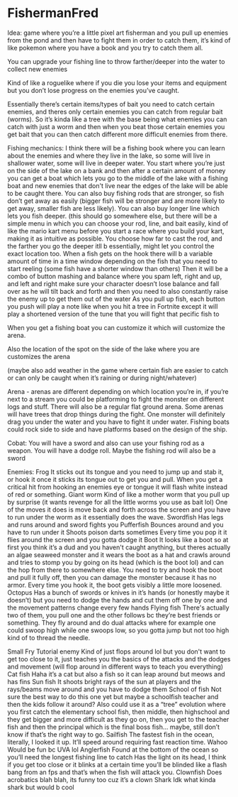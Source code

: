# FishermanFred

Idea: game where you’re a little pixel art fisherman and you pull up enemies from the pond and then have to fight them in order to catch them, it’s kind of like pokemon where you have a book and you try to catch them all.

You can upgrade your fishing line to throw farther/deeper into the water to collect new enemies

Kind of like a roguelike where if you die you lose your items and equipment but you don’t lose progress on the enemies you’ve caught.

Essentially there’s certain items/types of bait you need to catch certain enemies, and theres only certain enemies you can catch from regular bait (worms). So it’s kinda like a tree with the base being what enemies you can catch with just a worm and then when you beat those certain enemies you get bait that you can then catch different more difficult enemies from there.

Fishing mechanics: I think there will be a fishing book where you can learn about the enemies and where they live in the lake, so some will live in shallower water, some will live in deeper water. You start where you’re just on the side of the lake on a bank and then after a certain amount of money you can get a boat which lets you go to the middle of the lake with a fishing boat and new enemies that don't live near the edges of the lake will be able to be caught there. You can also buy fishing rods that are stronger, so fish don’t get away as easily (bigger fish will be stronger and are more likely to get away, smaller fish are less likely). You can also buy longer line which lets you fish deeper. (this should go somewhere else, but there will be a simple menu in which you can choose your rod, line, and bait easily, kind of like the mario kart menu before you start a race where you build your kart, making it as intuitive as possible. 
You choose how far to cast the rod, and the farther you go the deeper itll b essentially, might let you control the exact location too.
When a fish gets on the hook there will b a variable amount of time in a time window depending on the fish that you need to start reeling (some fish have a shorter window than others)
Then it will be a combo of button mashing and balance where you spam left, right and up, and left and right make sure your character doesn’t lose balance and fall over as he will tilt back and forth and then you need to also constantly raise the enemy up to get them out of the water
As you pull up fish, each button you push will play a note like when you hit a tree in Fortnite except it will play a shortened version of the tune that you will fight that pecific fish to

When you get a fishing boat you can customize it which will customize the arena.

Also the location of the spot on the side of the lake where you are customizes the arena

(maybe also add weather in the game where certain fish are easier to catch or can only be caught when it’s raining or during night/whatever)

Arena - arenas are different depending on which location you’re in, if you’re next to a stream you could be platforming to fight the monster on different logs and stuff. There will also be a regular flat ground arena. Some arenas will have trees that drop things during the fight. One monster will definitely drag you under the water and you have to fight it under water. Fishing boats could rock side to side and have platforms based on the design of the ship.


Cobat: You will have a sword and also can use your fishing rod as a weapon. You will have a dodge roll. Maybe the fishing rod will also be a sword


Enemies:
Frog
It sticks out its tongue and you need to jump up and stab it, or hook it once it sticks its tongue out to get you and pull. When you get a critical hit from hooking an enemies eye or tongue it will flash white instead of red or something.
Giant worm
Kind of like a mother worm that you pull up by surprise (it wants revenge for all the little worms you use as bait lol)
One of the moves it does is move back and forth across the screen and you have to run under the worm as it essentially does the wave.
Swordfish
Has legs and runs around and sword fights you
Pufferfish
Bounces around and you have to run under it
Shoots poison darts sometimes
Every time you pop it it flies around the screen and you gotta dodge it
Boot
It looks like a boot so at first you think it’s a dud and you haven't caught anything, but theres actually an algae seaweed monster and it wears the boot as a hat and crawls around and tries to stomp you by going on its head (which is the boot lol) and can the hop from there to somewhere else. You need to try and hook the boot and pull it fully off, then you can damage the monster because it has no armor. Every time you hook it, the boot gets visibly a little more loosened.
Octopus
Has a bunch of swords or knives in it’s hands (or honestly maybe it doesn’t) but you need to dodge the hands and cut them off one by one and the movement patterns change every few hands
Flying fish
There's actually two of them, you pull one and the other follows bc they’re best friends or something.
They fly around and do dual attacks where for example one could swoop high while one swoops low, so you gotta jump but not too high kind of to thread the needle.



Small Fry
Tutorial enemy
Kind of just flops around lol but you don't want to get too close to it, just teaches you the basics of the attacks and the dodges and movement (will flop around in different ways to teach you everything)
Cat fish
Haha it’s a cat but also a fish so it can leap around but meows and has fins
Sun fish
It shoots bright rays of the sun at players and the rays/beams move around and you have to dodge them
School of fish
Not sure the best way to do this one yet but maybe a schoolfish teacher and then the kids follow it around?
Also could use it as a “tree” evolution where you first catch the elementary school fish, then middle, then highschool and they get bigger and more difficult as they go on, then you get to the teacher fish and then the principal which is the final boss fish… maybe, still don’t know if that’s the right way to go.
Sailfish
The fastest fish in the ocean, literally, I looked it up. It’ll speed around requiring fast reaction time.
Wahoo
Would be fun bc UVA lol
Anglerfish
Found at the bottom of the ocean so you’ll need the longest fishing line to catch
Has the light on its head, I think if you get too close or it blinks at a certain time you’ll be blinded like a flash bang from an fps and that’s when the fish will attack you.
Clownfish
Does acrobatics blah blah, its funny too cuz it’s a clown
Shark
Idk what kinda shark but would b cool
